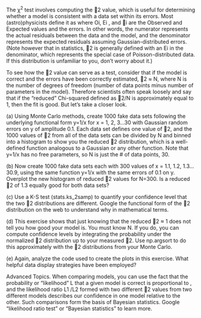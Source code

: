 The &chi;<sup>2</sup> test involves computing the 2 value, which is useful for determining whether a model is consistent with a data set within its errors. Most (astro)physicists define it as  where Oi, Ei , and i are the Observed and Expected values and the errors. In other words, the numerator represents the actual residuals between the data and the model, and the denominator represents the expected residuals assuming Gaussian-distributed errors. (Note however that in statistics, 2 is generally defined with an Ei in the denominator, which represents the special case of Poisson-distributed data. If this distribution is unfamiliar to you, don’t worry about it.) 

To see how the 2 value can serve as a test, consider that if the model is correct and the errors have been correctly estimated, 2 ≈ N, where N is the number of degrees of freedom (number of data points minus number of parameters in the model). Therefore scientists often speak loosely and say that if the “reduced” Chi-squared defined as 2/N is approximately equal to 1, then the fit is good. But let’s take a closer look.

(a) Using Monte Carlo methods, create 1000 fake data sets following the underlying functional form y=1/x for x = 1, 2, 3…30 with Gaussian random errors on y of amplitude 0.1. Each data set defines one value of 2, and the 1000 values of 2 from all of the data sets can be divided by N and binned into a histogram to show you the reduced 2 distribution, which is a well-defined function analogous to a Gaussian or any other function. Note that y=1/x has no free parameters, so N is just the # of data points, 30.

(b) Now create 1000 fake data sets each with 300 values of x = 1.1, 1.2, 1.3… 30.9, using the same function y=1/x with the same errors of 0.1 on y. Overplot the new histogram of reduced 2 values for N=300. Is a reduced 2 of 1.3 equally good for both data sets?

(c) Use a K-S test (stats.ks_2samp) to quantify your confidence level that the two 2 distributions are different. Google the functional form of the 2 distribution on the web to understand why in mathematical terms.

(d) This exercise shows that just knowing that the reduced 2 ≈ 1 does not tell you how good your model is. You must know N. If you do, you can compute confidence levels by integrating the probability under the normalized 2 distribution up to your measured 2. Use np.argsort to do this approximately with the 2 distributions from your Monte Carlo.

(e) Again, analyze the code used to create the plots in this exercise. What helpful data display strategies have been employed?

Advanced Topics. When comparing models, you can use the fact that the probability or “likelihood” L that a given model is correct is proportional to  , and the likelihood ratio L1 /L2  formed with two different 2 values from two different models describes our confidence in one model relative to the other. Such comparisons form the basis of Bayesian statistics. Google “likelihood ratio test” or “Bayesian statistics” to learn more.
 
